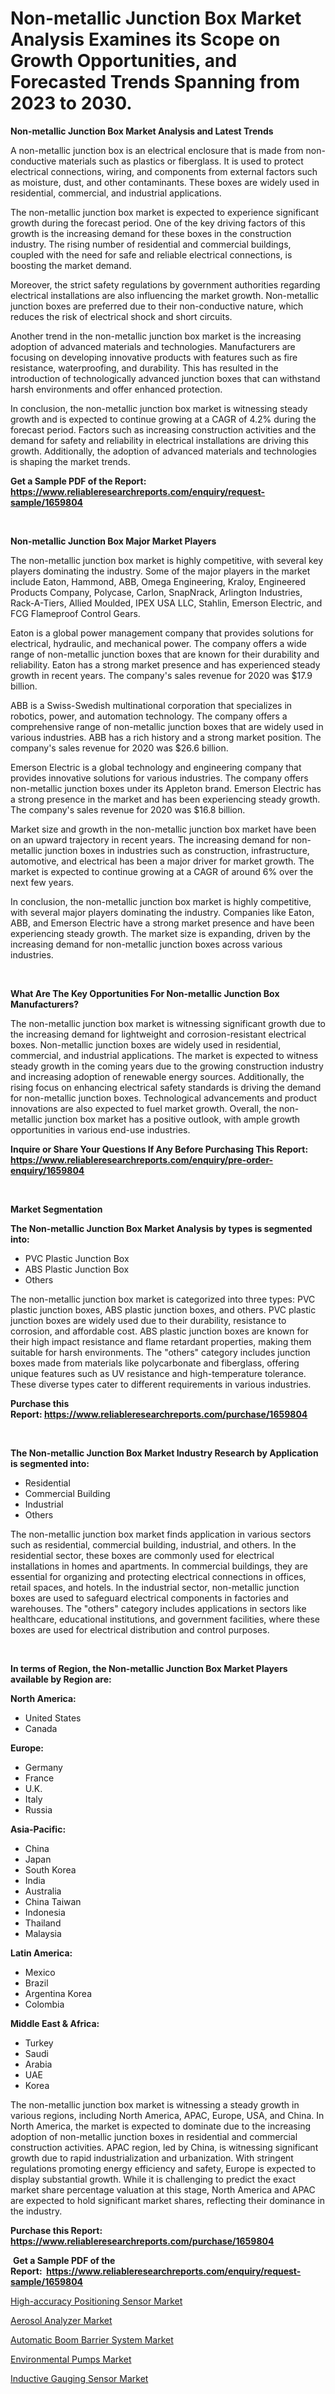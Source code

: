 <p><h1>Non-metallic Junction Box Market Analysis Examines its Scope on Growth Opportunities, and Forecasted Trends Spanning from 2023 to 2030.</h1></p><p><strong>Non-metallic Junction Box Market Analysis and Latest Trends</strong></p>
<p><p>A non-metallic junction box is an electrical enclosure that is made from non-conductive materials such as plastics or fiberglass. It is used to protect electrical connections, wiring, and components from external factors such as moisture, dust, and other contaminants. These boxes are widely used in residential, commercial, and industrial applications.</p><p>The non-metallic junction box market is expected to experience significant growth during the forecast period. One of the key driving factors of this growth is the increasing demand for these boxes in the construction industry. The rising number of residential and commercial buildings, coupled with the need for safe and reliable electrical connections, is boosting the market demand.</p><p>Moreover, the strict safety regulations by government authorities regarding electrical installations are also influencing the market growth. Non-metallic junction boxes are preferred due to their non-conductive nature, which reduces the risk of electrical shock and short circuits.</p><p>Another trend in the non-metallic junction box market is the increasing adoption of advanced materials and technologies. Manufacturers are focusing on developing innovative products with features such as fire resistance, waterproofing, and durability. This has resulted in the introduction of technologically advanced junction boxes that can withstand harsh environments and offer enhanced protection.</p><p>In conclusion, the non-metallic junction box market is witnessing steady growth and is expected to continue growing at a CAGR of 4.2% during the forecast period. Factors such as increasing construction activities and the demand for safety and reliability in electrical installations are driving this growth. Additionally, the adoption of advanced materials and technologies is shaping the market trends.</p></p>
<p><strong>Get a Sample PDF of the Report:&nbsp; <a href="https://www.reliableresearchreports.com/enquiry/request-sample/1659804">https://www.reliableresearchreports.com/enquiry/request-sample/1659804</a></strong></p>
<p>&nbsp;</p>
<p><strong>Non-metallic Junction Box Major Market Players</strong></p>
<p><p>The non-metallic junction box market is highly competitive, with several key players dominating the industry. Some of the major players in the market include Eaton, Hammond, ABB, Omega Engineering, Kraloy, Engineered Products Company, Polycase, Carlon, SnapNrack, Arlington Industries, Rack-A-Tiers, Allied Moulded, IPEX USA LLC, Stahlin, Emerson Electric, and FCG Flameproof Control Gears.</p><p>Eaton is a global power management company that provides solutions for electrical, hydraulic, and mechanical power. The company offers a wide range of non-metallic junction boxes that are known for their durability and reliability. Eaton has a strong market presence and has experienced steady growth in recent years. The company's sales revenue for 2020 was $17.9 billion.</p><p>ABB is a Swiss-Swedish multinational corporation that specializes in robotics, power, and automation technology. The company offers a comprehensive range of non-metallic junction boxes that are widely used in various industries. ABB has a rich history and a strong market position. The company's sales revenue for 2020 was $26.6 billion.</p><p>Emerson Electric is a global technology and engineering company that provides innovative solutions for various industries. The company offers non-metallic junction boxes under its Appleton brand. Emerson Electric has a strong presence in the market and has been experiencing steady growth. The company's sales revenue for 2020 was $16.8 billion.</p><p>Market size and growth in the non-metallic junction box market have been on an upward trajectory in recent years. The increasing demand for non-metallic junction boxes in industries such as construction, infrastructure, automotive, and electrical has been a major driver for market growth. The market is expected to continue growing at a CAGR of around 6% over the next few years.</p><p>In conclusion, the non-metallic junction box market is highly competitive, with several major players dominating the industry. Companies like Eaton, ABB, and Emerson Electric have a strong market presence and have been experiencing steady growth. The market size is expanding, driven by the increasing demand for non-metallic junction boxes across various industries.</p></p>
<p>&nbsp;</p>
<p><strong>What Are The Key Opportunities For Non-metallic Junction Box Manufacturers?</strong></p>
<p><p>The non-metallic junction box market is witnessing significant growth due to the increasing demand for lightweight and corrosion-resistant electrical boxes. Non-metallic junction boxes are widely used in residential, commercial, and industrial applications. The market is expected to witness steady growth in the coming years due to the growing construction industry and increasing adoption of renewable energy sources. Additionally, the rising focus on enhancing electrical safety standards is driving the demand for non-metallic junction boxes. Technological advancements and product innovations are also expected to fuel market growth. Overall, the non-metallic junction box market has a positive outlook, with ample growth opportunities in various end-use industries.</p></p>
<p><strong>Inquire or Share Your Questions If Any Before Purchasing This Report: <a href="https://www.reliableresearchreports.com/enquiry/pre-order-enquiry/1659804">https://www.reliableresearchreports.com/enquiry/pre-order-enquiry/1659804</a></strong></p>
<p>&nbsp;</p>
<p><strong>Market Segmentation</strong></p>
<p><strong>The Non-metallic Junction Box Market Analysis by types is segmented into:</strong></p>
<p><ul><li>PVC Plastic Junction Box</li><li>ABS Plastic Junction Box</li><li>Others</li></ul></p>
<p><p>The non-metallic junction box market is categorized into three types: PVC plastic junction boxes, ABS plastic junction boxes, and others. PVC plastic junction boxes are widely used due to their durability, resistance to corrosion, and affordable cost. ABS plastic junction boxes are known for their high impact resistance and flame retardant properties, making them suitable for harsh environments. The "others" category includes junction boxes made from materials like polycarbonate and fiberglass, offering unique features such as UV resistance and high-temperature tolerance. These diverse types cater to different requirements in various industries.</p></p>
<p><strong>Purchase this Report:&nbsp;<a href="https://www.reliableresearchreports.com/purchase/1659804">https://www.reliableresearchreports.com/purchase/1659804</a></strong></p>
<p>&nbsp;</p>
<p><strong>The Non-metallic Junction Box Market Industry Research by Application is segmented into:</strong></p>
<p><ul><li>Residential</li><li>Commercial Building</li><li>Industrial</li><li>Others</li></ul></p>
<p><p>The non-metallic junction box market finds application in various sectors such as residential, commercial building, industrial, and others. In the residential sector, these boxes are commonly used for electrical installations in homes and apartments. In commercial buildings, they are essential for organizing and protecting electrical connections in offices, retail spaces, and hotels. In the industrial sector, non-metallic junction boxes are used to safeguard electrical components in factories and warehouses. The "others" category includes applications in sectors like healthcare, educational institutions, and government facilities, where these boxes are used for electrical distribution and control purposes.</p></p>
<p>&nbsp;</p>
<p><strong>In terms of Region, the Non-metallic Junction Box Market Players available by Region are:</strong></p>
<p>
    <p> <strong> North America: </strong>
        <ul>
            <li>United States</li>
            <li>Canada</li>
        </ul>
        </p> 
    <p> <strong> Europe: </strong>
        <ul>
            <li>Germany</li>
            <li>France</li>
            <li>U.K.</li>
            <li>Italy</li>
            <li>Russia</li>
        </ul>
        </p> 
    <p> <strong> Asia-Pacific: </strong>
        <ul>
            <li>China</li>
            <li>Japan</li>
            <li>South Korea</li>
            <li>India</li>
            <li>Australia</li>
            <li>China Taiwan</li>
            <li>Indonesia</li>
            <li>Thailand</li>
            <li>Malaysia</li>
        </ul>
        </p> 
    <p> <strong> Latin America: </strong>
        <ul>
            <li>Mexico</li>
            <li>Brazil</li>
            <li>Argentina Korea</li>
            <li>Colombia</li>
        </ul>
        </p> 
    <p> <strong> Middle East & Africa: </strong>
        <ul>
            <li>Turkey</li>
            <li>Saudi</li>
            <li>Arabia</li>
            <li>UAE</li>
            <li>Korea</li>
        </ul>
    </p>
    </p>
<p><p>The non-metallic junction box market is witnessing a steady growth in various regions, including North America, APAC, Europe, USA, and China. In North America, the market is expected to dominate due to the increasing adoption of non-metallic junction boxes in residential and commercial construction activities. APAC region, led by China, is witnessing significant growth due to rapid industrialization and urbanization. With stringent regulations promoting energy efficiency and safety, Europe is expected to display substantial growth. While it is challenging to predict the exact market share percentage valuation at this stage, North America and APAC are expected to hold significant market shares, reflecting their dominance in the industry.</p></p>
<p><strong>Purchase this Report: <a href="https://www.reliableresearchreports.com/purchase/1659804">https://www.reliableresearchreports.com/purchase/1659804</a></strong></p>
<p>&nbsp;<strong>Get a Sample PDF of the Report:&nbsp;&nbsp;<a href="https://www.reliableresearchreports.com/enquiry/request-sample/1659804">https://www.reliableresearchreports.com/enquiry/request-sample/1659804</a></strong></p>
<p><strong></strong></p>
<p><p><a href="https://github.com/aliciawhite5576/Market-Research-Report-List-1/blob/main/high-accuracy-positioning-sensor-market.md">High-accuracy Positioning Sensor Market</a></p><p><a href="https://www.linkedin.com/pulse/aerosol-analyzer-market-share-amp-new-trends-analysis/">Aerosol Analyzer Market</a></p><p><a href="https://medium.com/@ardithlynch1906/automatic-boom-barrier-system-market-size-growth-forecast-2023-2030-cf3d42ca292a">Automatic Boom Barrier System Market</a></p><p><a href="https://medium.com/@jeffrystehr/environmental-pumps-market-size-growth-forecast-2023-2030-2df63856b51b">Environmental Pumps Market</a></p><p><a href="https://github.com/provorikovar/Market-Research-Report-List-1/blob/main/inductive-gauging-sensor-market.md">Inductive Gauging Sensor Market</a></p></p>